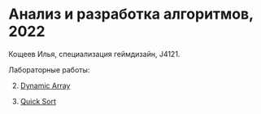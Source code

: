 # Анализ и разработка алгоритмов, 2022
Кощеев Илья, специализация геймдизайн, J4121.

Лабораторные работы:

2. [Dynamic Array](/Lab2%20-%20Dynamic%20Array/)

3. [Quick Sort](/Lab3%20-%20QuickSort/)

